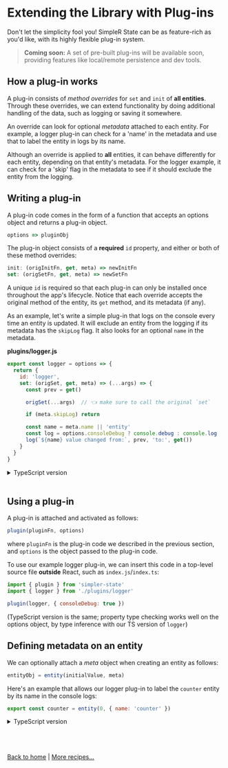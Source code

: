 # Extending the Library with Plug-ins

Don't let the simplicity fool you! SimpleR State can be as feature-rich as you'd like, with its highly flexible plug-in system.

> __Coming soon:__ A set of pre-built plug-ins will be available soon, providing features like local/remote persistence and dev tools.

## How a plug-in works

A plug-in consists of _method overrides_ for `set` and `init` of __all entities__. Through these overrides, we can extend functionality by doing additional handling of the data, such as logging or saving it somewhere.

An override can look for optional _metadata_ attached to each entity. For example, a logger plug-in can check for a 'name' in the metadata and use that to label the entity in logs by its name. 

Although an override is applied to __all__ entities, it can behave differently for each entity, depending on that entity's metadata. For the logger example, it can check for a 'skip' flag in the metadata to see if it should exclude the entity from the logging.


## Writing a plug-in

A plug-in code comes in the form of a function that accepts an options object and returns a plug-in object.
```js
options => pluginObj
```
The plug-in object consists of a __required__ `id` property, and either or both of these method overrides:
```js
init: (origInitFn, get, meta) => newInitFn
set: (origSetFn, get, meta) => newSetFn
```
A unique `id` is required so that each plug-in can only be installed once throughout the app's lifecycle. Notice that each override accepts the original method of the entity, its `get` method, and its metadata (if any).

As an example, let's write a simple plug-in that logs on the console every time an entity is updated. It will exclude an entity from the logging if its metadata has the `skipLog` flag. It also looks for an optional `name` in the metadata.

**plugins/logger.js**
```js
export const logger = options => {
  return {
    id: 'logger',
    set: (origSet, get, meta) => (...args) => {
      const prev = get()

      origSet(...args)  // 👈 make sure to call the original `set`

      if (meta.skipLog) return

      const name = meta.name || 'entity'
      const log = options.consoleDebug ? console.debug : console.log
      log(`${name} value changed from:`, prev, 'to:', get())
    }
  }
}
```

<details>
  <summary>TypeScript version</summary><br/>

**plugins/logger.ts**
```ts
import { Plugin } from 'simpler-state'

export interface LoggerMeta {
  name?: string
  skipLog?: boolean
}

export interface LoggerOptions {
  consoleDebug?: boolean
}

export type LoggerPlugin = Plugin<LoggerMeta>

export const logger = (options: LoggerOptions): LoggerPlugin => {
  return {
    id: 'logger',
    set: (origSet, get, meta) => (...args) => {
      const prev = get()

      origSet(...args)  // 👈 make sure to call the original `set`

      if (meta.skipLog) return

      const name = meta.name || 'entity'
      const log = options.consoleDebug ? console.debug : console.log
      log(`${name} value changed from:`, prev, 'to:', get())
    }
  }
}
```
Defining the shape of the supported plug-in options and entity metadata allows us to enforce type checks when our plug-in is used.

</details><br />


## Using a plug-in

A plug-in is attached and activated as follows:
```js
plugin(pluginFn, options)
```
where `pluginFn` is the plug-in code we described in the previous section, and `options` is the object passed to the plug-in code.

To use our example logger plug-in, we can insert this code in a top-level source file __outside__ React, such as `index.js`/`index.ts`:
```js
import { plugin } from 'simpler-state'
import { logger } from './plugins/logger'

plugin(logger, { consoleDebug: true })
```
(TypeScript version is the same; property type checking works well on the options object, by type inference with our TS version of `logger`)


## Defining metadata on an entity

We can optionally attach a _meta_ object when creating an entity as follows:
```js
entityObj = entity(initialValue, meta)
```

Here's an example that allows our logger plug-in to label the `counter` entity by its name in the console logs:
```js
export const counter = entity(0, { name: 'counter' })
```
<details>
  <summary>TypeScript version</summary><br/>

```ts
import { LoggerMeta } from './plugins/logger'
//                                       👇                       
export const counter = entity<number, LoggerMeta>(0, { name: 'counter' })
```
Here we use generics to enable type checking on the metadata against the meta properties recognized by the logger plug-in.

</details><br />


<br /><br />
[Back to home](index.html) | [More recipes...](recipes.html)

